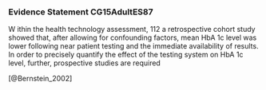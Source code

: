 ### Evidence Statement CG15AdultES87
W ithin the health technology assessment, 112 a retrospective cohort study showed that, after allowing for confounding factors, mean HbA 1c level was lower following near patient testing and the immediate availability of results. In order to precisely quantify the effect of the testing system on HbA 1c level, further, prospective studies are required



[@Bernstein_2002]
